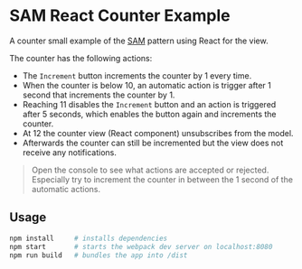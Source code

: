 # SAM React Counter Example

A counter small example of the [SAM][sam] pattern using React for the view.

The counter has the following actions:

- The `Increment` button increments the counter by 1 every time.
- When the counter is below 10, an automatic action is trigger after 1 second
    that increments the counter by 1.
- Reaching 11 disables the `Increment` button and an action is triggered after
    5 seconds, which enables the button again and increments the counter.
- At 12 the counter view (React component) unsubscribes from the model.
- Afterwards the counter can still be incremented but the view does not receive
    any notifications.

> Open the console to see what actions are accepted or rejected. Especially try
> to increment the counter in between the 1 second of the automatic actions.

## Usage

```sh
npm install     # installs dependencies
npm start       # starts the webpack dev server on localhost:8080
npm run build   # bundles the app into /dist
```

[sam]: http://sam.js.org/

